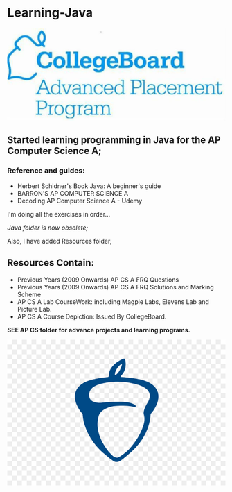 

# Learning-Java <i class="em em-male-technologist"></i>

![AP Computer Science A](https://github.com/MaddyDev03/LearningJava/blob/master/logo.jpg)

## Started learning programming in Java for the AP Computer Science A;

### Reference and guides:
-  Herbert Schidner's Book Java: A beginner's guide 
-  BARRON'S AP COMPUTER SCIENCE A
-  Decoding AP Computer Science A - Udemy 

I'm doing all the exercises in order...

_Java folder is now obsolete;_

Also, I have added Resources folder,
## Resources Contain:
* Previous Years (2009 Onwards) AP CS A FRQ Questions
* Previous Years (2009 Onwards) AP CS A FRQ Solutions and Marking Scheme
* AP CS A Lab CourseWork: including Magpie Labs, Elevens Lab and Picture Lab.
* AP CS A Course Depiction: Issued By CollegeBoard.

**SEE AP CS folder for advance projects and learning programs.**

![Java](https://github.com/MaddyDev03/LearningJava/blob/master/nut.jpg)

